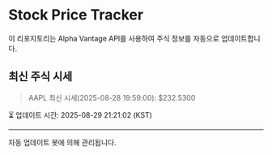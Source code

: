 
# Stock Price Tracker

이 리포지토리는 Alpha Vantage API를 사용하여 주식 정보를 자동으로 업데이트합니다.

## 최신 주식 시세
> AAPL 최신 시세(2025-08-28 19:59:00): $232.5300

⏳ 업데이트 시간: 2025-08-29 21:21:02 (KST)

---
자동 업데이트 봇에 의해 관리됩니다.
